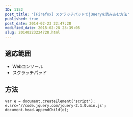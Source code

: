 ```yaml
---
ID: 1152
post_title: '[Firefox] スクラッチパッドでjQueryを読み込む方法'
published: true
post_date: 2014-02-23 22:47:28
modified_date: 2015-02-28 23:39:05
slug: 20140223224728.html
---
```

<p><!--more--></p>
<h2>適応範囲</h2>
<ul>
<li>Webコンソール</li>
<li>スクラッチパッド</li>
</ul>
<h2>方法</h2>
<pre><code class="language-javascript">var e = document.createElement('script');
e.src='//code.jquery.com/jquery-2.1.0.min.js';
document.head.appendChild(e);
</code></pre>